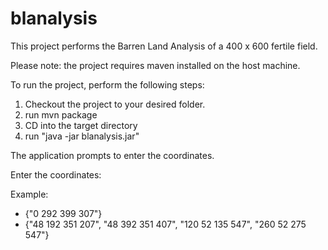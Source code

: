 # blanalysis

This project performs the Barren Land Analysis of a 400 x 600 fertile field.

Please note: the project requires maven installed on the host machine.

To run the project, perform the following steps:

1. Checkout the project to your desired folder.
2. run mvn package
3. CD into the target directory
4. run "java -jar blanalysis.jar"

The application prompts to enter the coordinates.

Enter the coordinates:

Example:
- {"0 292 399 307"}
- {"48 192 351 207", "48 392 351 407", "120 52 135 547", "260 52 275 547"}
